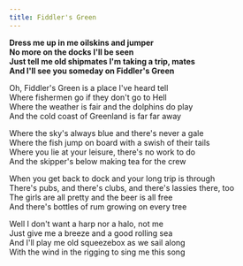 ```yaml
---  
title: Fiddler's Green  
---  
```

  
**Dress me up in me oilskins and jumper**  
**No more on the docks I'll be seen**  
**Just tell me old shipmates I'm taking a trip, mates**  
**And I'll see you someday on Fiddler's Green**  

Oh, Fiddler's Green is a place I've heard tell  
Where fishermen go if they don't go to Hell  
Where the weather is fair and the dolphins do play  
And the cold coast of Greenland is far far away  

Where the sky's always blue and there's never a gale  
Where the fish jump on board with a swish of their tails  
Where you lie at your leisure, there's no work to do  
And the skipper's below making tea for the crew  

When you get back to dock and your long trip is through  
There's pubs, and there's clubs, and there's lassies there, too  
The girls are all pretty and the beer is all free  
And there's bottles of rum growing on every tree  

Well I don't want a harp nor a halo, not me  
Just give me a breeze and a good rolling sea  
And I'll play me old squeezebox as we sail along  
With the wind in the rigging to sing me this song  
